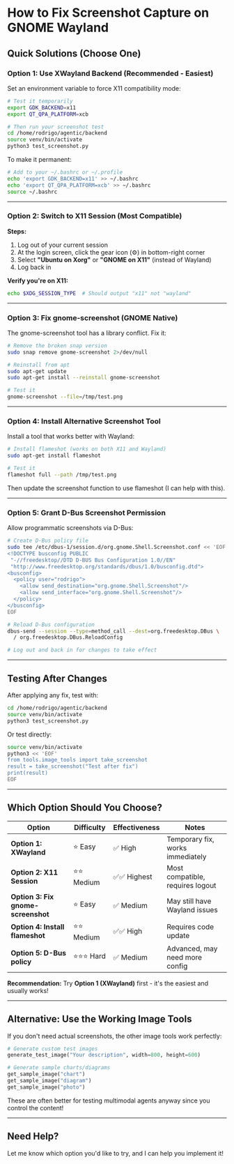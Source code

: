# How to Fix Screenshot Capture on GNOME Wayland

## Quick Solutions (Choose One)

### Option 1: Use XWayland Backend (Recommended - Easiest)

Set an environment variable to force X11 compatibility mode:

```bash
# Test it temporarily
export GDK_BACKEND=x11
export QT_QPA_PLATFORM=xcb

# Then run your screenshot test
cd /home/rodrigo/agentic/backend
source venv/bin/activate
python3 test_screenshot.py
```

To make it permanent:
```bash
# Add to your ~/.bashrc or ~/.profile
echo 'export GDK_BACKEND=x11' >> ~/.bashrc
echo 'export QT_QPA_PLATFORM=xcb' >> ~/.bashrc
source ~/.bashrc
```

---

### Option 2: Switch to X11 Session (Most Compatible)

**Steps:**
1. Log out of your current session
2. At the login screen, click the gear icon (⚙️) in bottom-right corner
3. Select **"Ubuntu on Xorg"** or **"GNOME on X11"** (instead of Wayland)
4. Log back in

**Verify you're on X11:**
```bash
echo $XDG_SESSION_TYPE  # Should output "x11" not "wayland"
```

---

### Option 3: Fix gnome-screenshot (GNOME Native)

The gnome-screenshot tool has a library conflict. Fix it:

```bash
# Remove the broken snap version
sudo snap remove gnome-screenshot 2>/dev/null

# Reinstall from apt
sudo apt-get update
sudo apt-get install --reinstall gnome-screenshot

# Test it
gnome-screenshot --file=/tmp/test.png
```

---

### Option 4: Install Alternative Screenshot Tool

Install a tool that works better with Wayland:

```bash
# Install flameshot (works on both X11 and Wayland)
sudo apt-get install flameshot

# Test it
flameshot full --path /tmp/test.png
```

Then update the screenshot function to use flameshot (I can help with this).

---

### Option 5: Grant D-Bus Screenshot Permission

Allow programmatic screenshots via D-Bus:

```bash
# Create D-Bus policy file
sudo tee /etc/dbus-1/session.d/org.gnome.Shell.Screenshot.conf << 'EOF'
<!DOCTYPE busconfig PUBLIC
 "-//freedesktop//DTD D-BUS Bus Configuration 1.0//EN"
 "http://www.freedesktop.org/standards/dbus/1.0/busconfig.dtd">
<busconfig>
  <policy user="rodrigo">
    <allow send_destination="org.gnome.Shell.Screenshot"/>
    <allow send_interface="org.gnome.Shell.Screenshot"/>
  </policy>
</busconfig>
EOF

# Reload D-Bus configuration
dbus-send --session --type=method_call --dest=org.freedesktop.DBus \
  / org.freedesktop.DBus.ReloadConfig

# Log out and back in for changes to take effect
```

---

## Testing After Changes

After applying any fix, test with:

```bash
cd /home/rodrigo/agentic/backend
source venv/bin/activate
python3 test_screenshot.py
```

Or test directly:

```bash
source venv/bin/activate
python3 << 'EOF'
from tools.image_tools import take_screenshot
result = take_screenshot("Test after fix")
print(result)
EOF
```

---

## Which Option Should You Choose?

| Option | Difficulty | Effectiveness | Notes |
|--------|-----------|---------------|-------|
| **Option 1: XWayland** | ⭐ Easy | ✅ High | Temporary fix, works immediately |
| **Option 2: X11 Session** | ⭐⭐ Medium | ✅✅ Highest | Most compatible, requires logout |
| **Option 3: Fix gnome-screenshot** | ⭐ Easy | ✅ Medium | May still have Wayland issues |
| **Option 4: Install flameshot** | ⭐⭐ Medium | ✅✅ High | Requires code update |
| **Option 5: D-Bus policy** | ⭐⭐⭐ Hard | ✅ Medium | Advanced, may need more config |

**Recommendation:** Try **Option 1 (XWayland)** first - it's the easiest and usually works!

---

## Alternative: Use the Working Image Tools

If you don't need actual screenshots, the other image tools work perfectly:

```python
# Generate custom test images
generate_test_image("Your description", width=800, height=600)

# Generate sample charts/diagrams
get_sample_image("chart")
get_sample_image("diagram")
get_sample_image("photo")
```

These are often better for testing multimodal agents anyway since you control the content!

---

## Need Help?

Let me know which option you'd like to try, and I can help you implement it!
